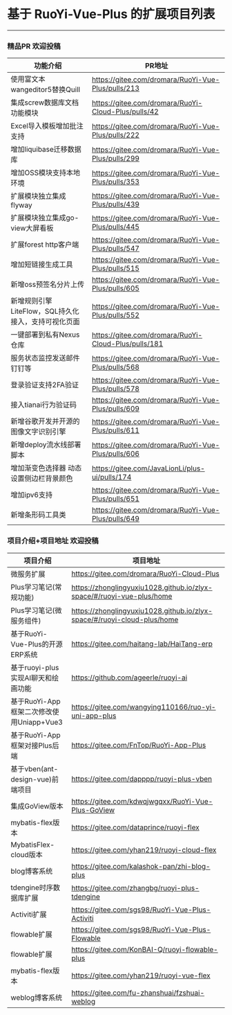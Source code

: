 # 基于 RuoYi-Vue-Plus 的扩展项目列表
- - -
### 精品PR 欢迎投稿
| 功能介绍                            | PR地址                                                 |
|---------------------------------|------------------------------------------------------|
| 使用富文本wangeditor5替换Quill         | https://gitee.com/dromara/RuoYi-Vue-Plus/pulls/213   |
| 集成screw数据库文档功能模块                | https://gitee.com/dromara/RuoYi-Cloud-Plus/pulls/42  |
| Excel导入模板增加批注支持                 | https://gitee.com/dromara/RuoYi-Vue-Plus/pulls/222   |
| 增加liquibase迁移数据库                | https://gitee.com/dromara/RuoYi-Vue-Plus/pulls/299   |
| 增加OSS模块支持本地环境                   | https://gitee.com/dromara/RuoYi-Vue-Plus/pulls/353   |
| 扩展模块独立集成flyway                  | https://gitee.com/dromara/RuoYi-Vue-Plus/pulls/439   |
| 扩展模块独立集成go-view大屏看板             | https://gitee.com/dromara/RuoYi-Vue-Plus/pulls/445   |
| 扩展forest http客户端                | https://gitee.com/dromara/RuoYi-Vue-Plus/pulls/547 |
| 增加短链接生成工具                       | https://gitee.com/dromara/RuoYi-Vue-Plus/pulls/515   |
| 新增oss预签名分片上传                    | https://gitee.com/dromara/RuoYi-Vue-Plus/pulls/605   |
| 新增规则引擎LiteFlow，SQL持久化接入，支持可视化页面 | https://gitee.com/dromara/RuoYi-Vue-Plus/pulls/552 |
| 一键部署到私有Nexus仓库                  | https://gitee.com/dromara/RuoYi-Cloud-Plus/pulls/181 |
| 服务状态监控发送邮件钉钉等                   | https://gitee.com/dromara/RuoYi-Vue-Plus/pulls/568 |
| 登录验证支持2FA验证                     | https://gitee.com/dromara/RuoYi-Vue-Plus/pulls/578 |
 | 接入tianai行为验证码                   | https://gitee.com/dromara/RuoYi-Vue-Plus/pulls/609 |
| 新增谷歌开发并开源的图像文字识别引擎        | https://gitee.com/dromara/RuoYi-Vue-Plus/pulls/611  |
| 新增deploy流水线部署脚本                 | https://gitee.com/dromara/RuoYi-Vue-Plus/pulls/606   |
| 增加渐变色选择器 动态设置侧边栏背景颜色     | https://gitee.com/JavaLionLi/plus-ui/pulls/174        |
| 增加ipv6支持                          | https://gitee.com/dromara/RuoYi-Vue-Plus/pulls/651    |
| 新增条形码工具类                       | https://gitee.com/dromara/RuoYi-Vue-Plus/pulls/649    |

### 项目介绍+项目地址 欢迎投稿


| 项目介绍                           | 项目地址                                                                  |
|--------------------------------|-----------------------------------------------------------------------|
| 微服务扩展                          | https://gitee.com/dromara/RuoYi-Cloud-Plus                            |
| Plus学习笔记(常规功能)                 | https://zhonglingyuxiu1028.github.io/zlyx-space/#/ruoyi-vue-plus/home |
| Plus学习笔记(微服务组件)                | https://zhonglingyuxiu1028.github.io/zlyx-space/#/ruoyi-cloud-plus/home |
| 基于RuoYi-Vue-Plus的开源ERP系统       | https://gitee.com/haitang-lab/HaiTang-erp                             |
| 基于ruoyi-plus实现AI聊天和绘画功能        | https://github.com/ageerle/ruoyi-ai                                   |
| 基于RuoYi-App框架二次修改使用Uniapp+Vue3 | https://gitee.com/wangying110166/ruo-yi-uni-app-plus                  |
| 基于RuoYi-App框架对接Plus后端          | https://gitee.com/FnTop/RuoYi-App-Plus                                |
| 基于vben(ant-design-vue)前端项目     | https://gitee.com/dapppp/ruoyi-plus-vben                              |
| 集成GoView版本                     | https://gitee.com/kdwqjwgqxx/RuoYi-Vue-Plus-GoView                    |
| mybatis-flex版本                 | https://gitee.com/dataprince/ruoyi-flex                               |
| MybatisFlex-cloud版本            | https://gitee.com/yhan219/ruoyi-cloud-flex                                 |
| blog博客系统                       | https://gitee.com/kalashok-pan/zhi-blog-plus                          |
| tdengine时序数据库扩展                | https://gitee.com/zhangbg/ruoyi-plus-tdengine                         |
| Activiti扩展                     | https://gitee.com/sgs98/RuoYi-Vue-Plus-Activiti                       |
| flowable扩展                     | https://gitee.com/sgs98/RuoYi-Vue-Plus-Flowable                       |
| flowable扩展                     | https://gitee.com/KonBAI-Q/ruoyi-flowable-plus                        |
| mybatis-flex版本                 | https://gitee.com/yhan219/ruoyi-vue-flex                              |
| weblog博客系统                     | https://gitee.com/fu-zhanshuai/fzshuai-weblog                         |